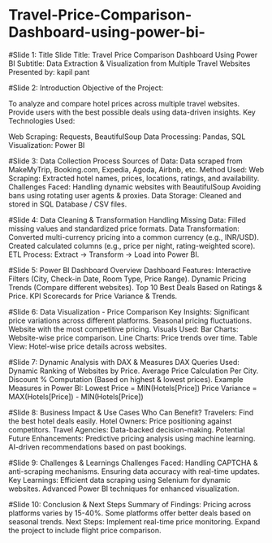 # Travel-Price-Comparison-Dashboard-using-power-bi-

 #Slide 1: Title Slide
Title: Travel Price Comparison Dashboard Using Power BI
Subtitle: Data Extraction & Visualization from Multiple Travel Websites
Presented by: kapil pant 


#Slide 2: Introduction
Objective of the Project:

To analyze and compare hotel prices across multiple travel websites.
Provide users with the best possible deals using data-driven insights.
Key Technologies Used:

Web Scraping: Requests, BeautifulSoup
Data Processing: Pandas, SQL
Visualization: Power BI

 #Slide 3: Data Collection Process
Sources of Data:
Data scraped from MakeMyTrip, Booking.com, Expedia, Agoda, Airbnb, etc.
Method Used:
Web Scraping: Extracted hotel names, prices, locations, ratings, and availability.
Challenges Faced:
Handling dynamic websites with BeautifulSoup
Avoiding bans using rotating user agents & proxies.
Data Storage:
Cleaned and stored in SQL Database / CSV files.

 #Slide 4: Data Cleaning & Transformation
Handling Missing Data:
Filled missing values and standardized price formats.
Data Transformation:
Converted multi-currency pricing into a common currency (e.g., INR/USD).
Created calculated columns (e.g., price per night, rating-weighted score).
ETL Process:
Extract → Transform → Load into Power BI.

#Slide 5: Power BI Dashboard Overview
Dashboard Features:
Interactive Filters (City, Check-in Date, Room Type, Price Range).
Dynamic Pricing Trends (Compare different websites).
Top 10 Best Deals Based on Ratings & Price.
KPI Scorecards for Price Variance & Trends.


#Slide 6: Data Visualization - Price Comparison
Key Insights:
Significant price variations across different platforms.
Seasonal pricing fluctuations.
Website with the most competitive pricing.
Visuals Used:
Bar Charts: Website-wise price comparison.
Line Charts: Price trends over time.
Table View: Hotel-wise price details across websites.

 #Slide 7: Dynamic Analysis with DAX & Measures
DAX Queries Used:
Dynamic Ranking of Websites by Price.
Average Price Calculation Per City.
Discount % Computation (Based on highest & lowest prices).
Example Measures in Power BI:
Lowest Price = MIN(Hotels[Price])
Price Variance = MAX(Hotels[Price]) - MIN(Hotels[Price])

#Slide 8: Business Impact & Use Cases
Who Can Benefit?
Travelers: Find the best hotel deals easily.
Hotel Owners: Price positioning against competitors.
Travel Agencies: Data-backed decision-making.
Potential Future Enhancements:
Predictive pricing analysis using machine learning.
AI-driven recommendations based on past bookings.

 #Slide 9: Challenges & Learnings
Challenges Faced:
Handling CAPTCHA & anti-scraping mechanisms.
Ensuring data accuracy with real-time updates.
Key Learnings:
Efficient data scraping using Selenium for dynamic websites.
Advanced Power BI techniques for enhanced visualization.

#Slide 10: Conclusion & Next Steps
Summary of Findings:
Pricing across platforms varies by 15-40%.
Some platforms offer better deals based on seasonal trends.
Next Steps:
Implement real-time price monitoring.
Expand the project to include flight price comparison.
